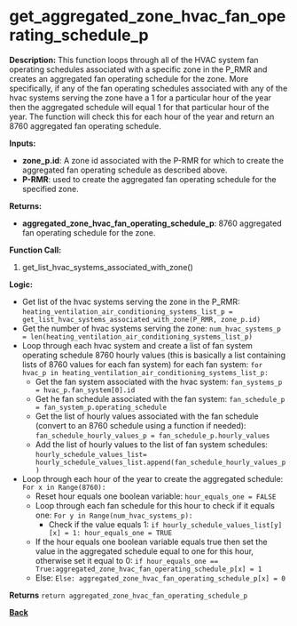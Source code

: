 # get_aggregated_zone_hvac_fan_operating_schedule_p

**Description:** This function loops through all of the HVAC system fan operating schedules associated with a specific zone in the P_RMR and creates an aggregated fan operating schedule for the zone. More specifically, if any of the fan operating schedules associated with any of the hvac systems serving the zone have a 1 for a particular hour of the year then the aggregated schedule will equal 1 for that particular hour of the year. The function will check this for each hour of the year and return an 8760 aggregated fan operating schedule. 

**Inputs:**
- **zone_p.id**: A zone id associated with the P-RMR for which to create the aggregated fan operating schedule as described above.
- **P-RMR**: used to create the aggregated fan operating schedule for the specified zone.

**Returns:**
- **aggregated_zone_hvac_fan_operating_schedule_p**: 8760 aggregated fan operating schedule for the zone.
 
**Function Call:**

1. get_list_hvac_systems_associated_with_zone()

**Logic:**
- Get list of the hvac systems serving the zone in the P_RMR: `heating_ventilation_air_conditioning_systems_list_p = get_list_hvac_systems_associated_with_zone(P_RMR, zone_p.id)`
- Get the number of hvac systems serving the zone: `num_hvac_systems_p = len(heating_ventilation_air_conditioning_systems_list_p)`
- Loop through each hvac system and create a list of fan system operating schedule 8760 hourly values (this is basically a list containing lists of 8760 values for each fan system) for each fan system: `for hvac_p in heating_ventilation_air_conditioning_systems_list_p:`
    - Get the fan system associated with the hvac system: `fan_systems_p = hvac_p.fan_system[0].id`
    - Get he fan schedule associated with the fan system: `fan_schedule_p = fan_system_p.operating_schedule`
    - Get the list of hourly values associated with the fan schedule (convert to an 8760 schedule using a function if needed): `fan_schedule_hourly_values_p = fan_schedule_p.hourly_values`
    - Add the list of hourly values to the list of fan system schedules: `hourly_schedule_values_list= hourly_schedule_values_list.append(fan_schedule_hourly_values_p)`
- Loop through each hour of the year to create the aggregated schedule: `For x in Range(8760):`
    - Reset hour equals one boolean variable: `hour_equals_one = FALSE`
    - Loop through each fan schedule for this hour to check if it equals one: `For y in Range(num_hvac_systems_p):`
        - Check if the value equals 1: `if hourly_schedule_values_list[y][x] = 1: hour_equals_one = TRUE`
    - If the hour equals one boolean variable equals true then set the value in the aggregated schedule equal to one for this hour, otherwise set it equal to 0: `if hour_equals_one == True:aggregated_zone_hvac_fan_operating_schedule_p[x] = 1`   
    - Else: `Else: aggregated_zone_hvac_fan_operating_schedule_p[x] = 0`

 **Returns** `return aggregated_zone_hvac_fan_operating_schedule_p`  

**[Back](../_toc.md)**
